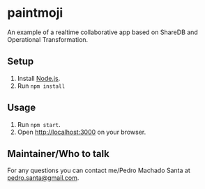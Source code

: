 # paintmoji
An example of a realtime collaborative app based on ShareDB and Operational Transformation.

## Setup

1. Install [Node.js](https://nodejs.org/en/download).
2. Run `npm install`

## Usage

1. Run `npm start`.
2. Open [http://localhost:3000](http://localhost:3000) on your browser.

## Maintainer/Who to talk

For any questions you can contact me/Pedro Machado Santa at [pedro.santa@gmail.com](mailto:pedro.santa@gmail.com).